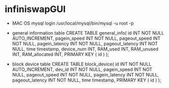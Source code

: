 # infiniswapGUI
* MAC OS mysql login
/usr/local/mysql/bin/mysql -u root -p

* general information table
CREATE TABLE general_info(
    id INT NOT NULL AUTO_INCREMENT,
    pagein_speed INT NOT NULL,
    pageout_speed INT NOT NULL,
    pagein_latency INT NOT NULL,
    pageout_latency INT NOT NULL,
    time timestamp,
    device_num INT,
    RAM_used INT,
    RAM_unused INT,
    RAM_allocated INT,
    PRIMARY KEY ( id )
    );

* block device table
CREATE TABLE block_device(  id INT NOT NULL AUTO_INCREMENT, dev_id INT NOT NULL, 
pagein_speed INT NOT NULL, pageout_speed INT NOT NULL, pagein_latency INT NOT NULL,
pageout_latency INT NOT NULL, time timestamp, PRIMARY KEY ( id ) );
